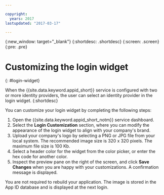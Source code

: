 ```yaml
---

copyright:
  years: 2017
lastupdated: "2017-03-17"

---
```

{:new_window: target="_blank"}
{:shortdesc: .shortdesc}
{:screen: .screen}
{:pre: .pre}

# Customizing the login widget
{: #login-widget}

When the {{site.data.keyword.appid_short}} service is configured with two or more identity providers, the user can select an identity provider in the login widget.
{:shortdesc}

You can customize your login widget by completing the following steps:

1. Open the {{site.data.keyword.appid_short_notm}} service dashboard.
2. Select the **Login Customization** section, where you can modify the appearance of the login widget to align with your company's brand.
3. Upload your company's logo by selecting a PNG or JPG file from your local system. The recommended image size is 320 x 320 pixels. The maximum file size is 100 Kb.
4. Select a header color for the widget from the color picker, or enter the hex code for another color.
5. Inspect the preview pane on the right of the screen, and click **Save Changes** when you are happy with your customizations. A confirmation message is displayed.

You are not required to rebuild your application. The image is stored in the App ID database and is displayed at the next login.
